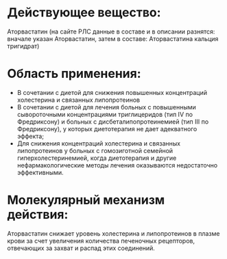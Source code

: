# Действующее вещество: 
Аторвастатин (на сайте РЛС данные в составе и в описании разнятся: вначале указан Аторвастатин, затем в составе: Аторвастатина кальция тригидрат)
 

# Область применения:
- В сочетании с диетой для снижения повышенных концентраций холестерина и связанных липопротеинов
- В сочетании с диетой для лечения больных с повышенными сывороточными концентрациями триглицеридов (тип IV по Фредриксону) и больных с дисбеталипопротеинемией (тип III по Фредриксону), у которых диетотерапия не дает адекватного эффекта;
- Для снижения концентраций холестерина и связанных липопротеинов у больных с гомозиготной семейной гиперхолестеринемией, когда диетотерапия и другие нефармакологические методы лечения оказываются недостаточно эффективными.


# Молекулярный механизм действия:
Аторвастатин снижает уровень холестерина и липопротеинов в плазме крови за счет увеличения количества печеночных рецепторов, отвечающих за захват и распад этих соединений.
